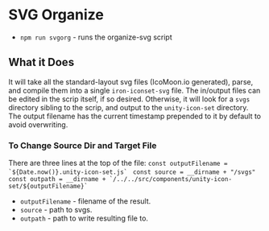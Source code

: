# SVG Organize

- `npm run svgorg` - runs the organize-svg script

## What it Does

It will take all the standard-layout svg files (IcoMoon.io generated), parse, and compile them into a single `iron-iconset-svg` file. The in/output files can be edited in the scrip itself, if so desired. Otherwise, it will look for a `svgs` directory sibling to the scrip, and output to the `unity-icon-set` directory. The output filename has the current timestamp prepended to it by default to avoid overwriting.

### To Change Source Dir and Target File
There are three lines at the top of the file:
```const outputFilename = `${Date.now()}.unity-icon-set.js` ```
```const source = __dirname + "/svgs"```
```const outpath = __dirname + `/../../src/components/unity-icon-set/${outputFilename}` ```

- `outputFilename` - filename of the result.
- `source` - path to svgs.
- `outpath` - path to write resulting file to.
